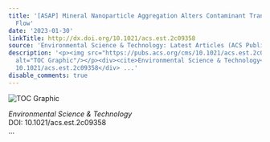 ```yaml
---
title: '[ASAP] Mineral Nanoparticle Aggregation Alters Contaminant Transport under
  Flow'
date: '2023-01-30'
linkTitle: http://dx.doi.org/10.1021/acs.est.2c09358
source: 'Environmental Science & Technology: Latest Articles (ACS Publications)'
description: '<p><img src="https://pubs.acs.org/cms/10.1021/acs.est.2c09358/asset/images/medium/es2c09358_0001.gif"
  alt="TOC Graphic"/></p><div><cite>Environmental Science & Technology</cite></div><div>DOI:
  10.1021/acs.est.2c09358</div> ...'
disable_comments: true
---
```

<p><img src="https://pubs.acs.org/cms/10.1021/acs.est.2c09358/asset/images/medium/es2c09358_0001.gif" alt="TOC Graphic"/></p><div><cite>Environmental Science & Technology</cite></div><div>DOI: 10.1021/acs.est.2c09358</div> ...